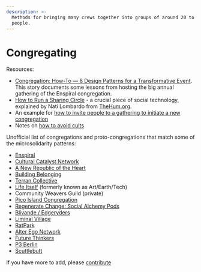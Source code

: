 ```yaml
---
description: >-
  Methods for bringing many crews together into groups of around 20 to 200
  people.
---
```


# Congregating

Resources:

* [Congregation: How-To — 8 Design Patterns for a Transformative Event](https://medium.com/the-tuning-fork/congregation-how-to-ffe35c65d70). This story documents some lessons from hosting the big annual gathering of the Enspiral congregation.
* [How to Run a Sharing Circle](https://docs.google.com/document/d/1d9RvLcremejPWHfLExOr4O7yEtT51R4x_xYYRmvq2rc/edit?usp=sharing) - a crucial piece of social technology, explained by Nati Lombardo from [TheHum.org](http://TheHum.org).
* An example for [how to invite people to a gathering to initiate a new congregation](gathering-invite.md)
* Notes on [how to avoid cults](cults.md)

Unofficial list of congregations and proto-congregations that match some of the microsolidarity patterns:

* [Enspiral](http://enspiral.com)
* [Cultural Catalyst Network](http://culturalcatalystnetwork.org/)
* [A New Republic of the Heart](https://newrepublicoftheheart.org/being-the-change/)
* [Building Belonging](http://buildingbelonging.us)
* [Terran Collective](https://www.terran.io/)
* [Life Itself](http://lifeitself.us/) (formerly known as Art/Earth/Tech)
* Community Weavers Guild \(private\)
* [Pico Island Congregation](https://app.gitbook.com/@heymichal/s/pico/congregation)
* [Regenerate Change: Social Alchemy Pods](https://www.regeneratechange.com/sap)
* [Blivande / Edgeryders](https://edgeryders.eu/t/a-template-for-microsolidarity/9277)
* [Liminal Village](http://liminalvillage.com/)
* [RatPark](https://ratpark.org/)
* [Alter Ego Network](http://alterego.network)
* [Future Thinkers](https://futurethinkers.org/)
* [P3 Berlin](https://www.eventbrite.com/e/p3-berlin-march-2020-tickets-83713773149)
* [Scuttlebutt](http://scuttlebutt.nz)

If you have more to add, please [contribute](http://microsolidarity.cc/contributing)


